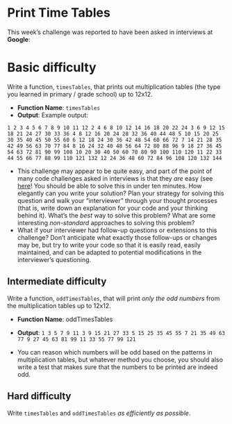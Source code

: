 # Print Time Tables

This week’s challenge was reported to have been asked in interviews at **Google**:

# Basic difficulty

Write a function, `timesTables`, that prints out multiplication tables (the type you learned in primary / grade school) up to 12x12.

* **Function Name**: `timesTables`
* **Output**: Example output:

`1 2 3 4 5 6 7 8 9 10 11 12
2 4 6 8 10 12 14 16 18 20 22 24
3 6 9 12 15 18 21 24 27 30 33 36
4 8 12 16 20 24 28 32 36 40 44 48
5 10 15 20 25 30 35 40 45 50 55 60
6 12 18 24 30 36 42 48 54 60 66 72
7 14 21 28 35 42 49 56 63 70 77 84
8 16 24 32 40 48 56 64 72 80 88 96
9 18 27 36 45 54 63 72 81 90 99 108
10 20 30 40 50 60 70 80 90 100 110 120
11 22 33 44 55 66 77 88 99 110 121 132
12 24 36 48 60 72 84 96 108 120 132 144`

* This challenge may appear to be quite easy, and part of the point of many code challenges asked in interviews is that they *are* easy (see [here](https://sites.google.com/site/steveyegge2/five-essential-phone-screen-questions)! You should be able to solve this in under ten minutes. How elegantly can you write your solution? Plan your strategy for solving this question and walk your “interviewer” through your thought processes (that is, write down an explanation for your code and your thinking behind it). What’s the *best* way to solve this problem? What are some interesting *non-standard* approaches to solving this problem?
* What if your interviewer had follow-up questions or extensions to this challenge? Don’t anticipate what exactly those follow-ups or changes may be, but try to write your code so that it is easily read, easily maintained, and can be adapted to potential modifications in the interviewer’s questioning.

## Intermediate difficulty

Write a function, `oddTimesTables`, that will print *only the odd numbers* from the multiplication tables up to 12x12.

* **Function Name**: oddTimesTables
* **Output**:
`1 3 5 7 9 11
3 9 15 21 27 33
5 15 25 35 45 55
7 21 35 49 63 77
9 27 45 63 81 99
11 33 55 77 99 121`

* You can reason which numbers will be odd based on the patterns in multiplication tables, but whatever method you choose, you should also write a test that makes sure that the numbers to be printed are indeed odd.

## Hard difficulty

Write `timesTables` and `oddTimesTables` *as efficiently as possible*.

